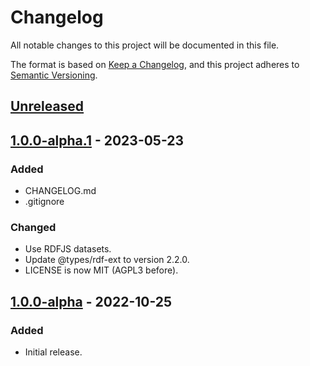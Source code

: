 # Changelog

All notable changes to this project will be documented in this file.

The format is based on [Keep a Changelog](https://keepachangelog.com/en/1.0.0/),
and this project adheres to [Semantic Versioning](https://semver.org/spec/v2.0.0.html).

## [Unreleased]

## [1.0.0-alpha.1] - 2023-05-23

### Added

- CHANGELOG.md
- .gitignore

### Changed

- Use RDFJS datasets.
- Update @types/rdf-ext to version 2.2.0.
- LICENSE is now MIT (AGPL3 before).

## [1.0.0-alpha] - 2022-10-25

### Added

- Initial release.

[unreleased]: https://github.com/assemblee-virtuelle/semantizer-typescript/compare/v1.0.0-alpha.1...HEAD
[1.0.0-alpha.1]: https://github.com/assemblee-virtuelle/semantizer-typescript/compare/v1.0.0-alpha...v1.0.0-alpha.1
[1.0.0-alpha]: https://github.com/assemblee-virtuelle/semantizer-typescript/releases/tag/v1.0.0-alpha
